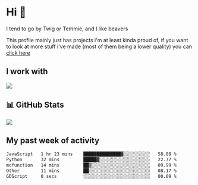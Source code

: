 <h1 align="left">Hi 👋</h1>

<p>I tend to go by Twig or Temmie, and I like beavers</p>
<p>This profile mainly just has projects i'm at least kinda proud of, if you want to look at more stuff i've made (most of them being a lower quality) you can <a href=https://github.com/orgs/JustTemmiesRandomProjects>click here</a>

<h2 align="left">I work with</h2>
<div align=left>
  <img src="https://skillicons.dev/icons?i=py,linux,godot,blender,git,javascript,css,html,&theme=dark">
</div>

<h2 align="left">📊 GitHub Stats</h2>
<div align=left>
  <img src="https://github-readme-stats.vercel.app/api?username=JustTemmie&theme=nord&hide_border=false&include_all_commits=true&count_private=true"><br>
</div>

<h2 align="left">My past week of activity</h2>
<!--START_SECTION:waka-->

```txt
JavaScript   1 hr 23 mins    ██████████████▓░░░░░░░░░░   58.88 %
Python       32 mins         █████▓░░░░░░░░░░░░░░░░░░░   22.77 %
mcfunction   14 mins         ██▒░░░░░░░░░░░░░░░░░░░░░░   09.99 %
Other        11 mins         ██░░░░░░░░░░░░░░░░░░░░░░░   08.17 %
GDScript     0 secs          ░░░░░░░░░░░░░░░░░░░░░░░░░   00.09 %
```

<!--END_SECTION:waka-->
